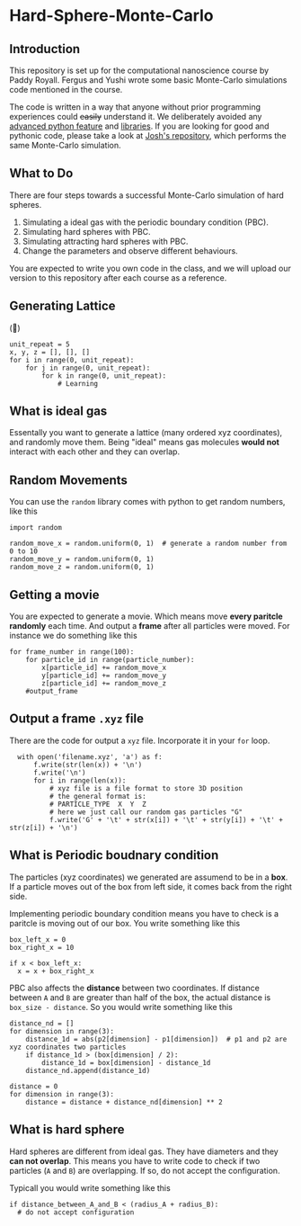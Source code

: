 # Hard-Sphere-Monte-Carlo

## Introduction

This repository is set up for the computational nanoscience course by Paddy Royall. Fergus and Yushi wrote some basic Monte-Carlo simulations code mentioned in the course.

The code is written in a way that anyone without prior programming experiences could ~~easily~~ understand it. We deliberately avoided any [advanced python feature](https://docs.python.org/3/tutorial/classes.html) and [libraries](https://docs.scipy.org/doc/scipy/reference/spatial.distance.html). If you are looking for good and pythonic code, please take a look at [Josh's repository](https://github.com/tranqui/monte_carlo), which performs the same Monte-Carlo simulation.

## What to Do

There are four steps towards a successful Monte-Carlo simulation of hard spheres.

1. Simulating a ideal gas with the periodic boundary condition (PBC).
2. Simulating hard spheres with PBC.
3. Simulating attracting hard spheres with PBC.
4. Change the parameters and observe different behaviours.

You are expected to write you own code in the class, and we will upload our version to this repository after each course as a reference.

## Generating Lattice

(:shushing_face:)

```
unit_repeat = 5
x, y, z = [], [], []
for i in range(0, unit_repeat):
    for j in range(0, unit_repeat):
        for k in range(0, unit_repeat):
            # Learning
```

## What is ideal gas

Essentally you want to generate a lattice (many ordered xyz coordinates), and randomly move them. Being "ideal" means gas molecules **would not** interact with each other and they can overlap. 

## Random Movements

You can use the `random` library comes with python to get random numbers, like this

```
import random

random_move_x = random.uniform(0, 1)  # generate a random number from 0 to 10
random_move_y = random.uniform(0, 1)
random_move_z = random.uniform(0, 1)
```

## Getting a movie

You are expected to generate a movie. Which means move **every paritcle randomly** each time. And output a **frame** after all particles were moved. For instance we do something like this

```
for frame_number in range(100):
    for particle_id in range(particle_number):
        x[particle_id] += random_move_x
        y[particle_id] += random_move_y
        z[particle_id] += random_move_z
    #output_frame
```

## Output a frame `.xyz` file

There are the code for output a `xyz` file. Incorporate it in your `for` loop.

```
  with open('filename.xyz', 'a') as f:
      f.write(str(len(x)) + '\n')
      f.write('\n')
      for i in range(len(x)):
          # xyz file is a file format to store 3D position
          # the general format is:
          # PARTICLE_TYPE  X  Y  Z
          # here we just call our random gas particles "G"
          f.write('G' + '\t' + str(x[i]) + '\t' + str(y[i]) + '\t' + str(z[i]) + '\n')
```

## What is Periodic boudnary condition

The particles (xyz coordinates) we generated are assumend to be in a **box**. If a particle moves out of the box from left side, it comes back from the right side.

Implementing periodic boundary condition means you have to check is a paritcle is moving out of our box. You write something like this

```
box_left_x = 0
box_right_x = 10

if x < box_left_x:
  x = x + box_right_x
```

PBC also affects the **distance** between two coordinates. If distance between `A` and `B` are greater than half of the box, the actual distance is `box_size - distance`. So you would write something like this

```
distance_nd = []
for dimension in range(3):
    distance_1d = abs(p2[dimension] - p1[dimension])  # p1 and p2 are xyz coordinates two particles
    if distance_1d > (box[dimension] / 2):
        distance_1d = box[dimension] - distance_1d
    distance_nd.append(distance_1d)
 
distance = 0
for dimension in range(3):
    distance = distance + distance_nd[dimension] ** 2
```

## What is hard sphere

Hard spheres are different from ideal gas. They have diameters and they **can not overlap**. This means you have to write code to check if two particles (`A` and `B`) are overlapping. If so, do not accept the configuration.

Typicall you would write something like this

```
if distance_between_A_and_B < (radius_A + radius_B):
  # do not accept configuration
```
